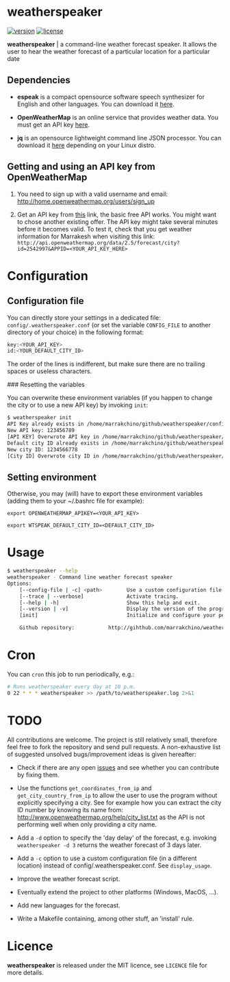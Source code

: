 # weatherspeaker
[![version](https://img.shields.io/badge/version-v1.1.0-red.svg)](https://github.com/marrakchino/weatherspeaker/releases)
[![license](http://img.shields.io/badge/license-mit-blue.svg)](https://opensource.org/licenses/MIT)

**weatherspeaker** | a command-line weather forecast speaker. It allows the user to hear the weather forecast of a particular location for a particular date


## Dependencies

* **espeak** is a compact opensource software speech synthesizer for English and other languages. You can download it [here](http://www.espeak.sourceforce.net).

* **OpenWeatherMap** is an online service that provides weather data. You must get an API key [here](http://openweathermap.org/API).

* **jq** is an opensource lightweight command line JSON processor. You can download it [here](http://stedolan.github.io/jq/download) depending on your Linux distro.

## Getting and using an API key from OpenWeatherMap

1. You need to sign up with a valid username and email: http://home.openweathermap.org/users/sign_up

2. Get an API key from [this](http://openweathermap.org/api) link, the basic free API works. You might want to chose another existing offer.
The API key might take several minutes before it becomes valid. To test it, check that you get weather information for Marrakesh when visiting this link:
`http://api.openweathermap.org/data/2.5/forecast/city?id=2542997&APPID=<YOUR_API_KEY_HERE>`

# Configuration

## Configuration file

You can directly store your settings in a dedicated file: `config/.weatherspeaker.conf` (or set the variable `CONFIG_FILE` to another directory of your choice) in the following format:

```sh
key:<YOUR_API_KEY>
id:<YOUR_DEFAULT_CITY_ID>
```

The order of the lines is indifferent, but make sure there are no trailing spaces or useless characters.

### Resetting the variables

You can overwrite these environment variables (if you happen to change the city or to use a new API key) by invoking `init`:

```sh
$ weatherspeaker init
API Key already exists in /home/marrakchino/github/weatherspeaker/config/.weatherspeaker.conf, overwrite it? [y]es, [n]o y
New API key: 123456789
[API KEY] Overwrote API key in /home/marrakchino/github/weatherspeaker/config/.weatherspeaker.conf
Default city ID already exists in /home/marrakchino/github/weatherspeaker/config/.weatherspeaker.conf, overwrite it? [y]es, [n]o y
New city ID: 1234566778
[City ID] Overwrote city ID in /home/marrakchino/github/weatherspeaker/config/.weatherspeaker.conf
```

## Setting environment

Otherwise, you may (will) have to export these environment variables (adding them to your ~/.bashrc file for example):

`export OPENWEATHERMAP_APIKEY=<YOUR_API_KEY>`

`export WTSPEAK_DEFAULT_CITY_ID=<DEFAULT_CITY_ID>` 

# Usage 

```sh
$ weatherspeaker --help
weatherspeaker - Command line weather forecast speaker
Options:
    [--config-file | -c] <path>        Use a custom configuration file located in <path>.
    [--trace | --verbose]              Activate tracing.
    [--help | -h]                      Show this help and exit.
    [--version | -v]                   Display the version of the program and exit.
    [init]                             Initialize and configure your personal parameters (API Key and city ID).

    Github repository: 		     http://gihthub.com/marrakchino/weatherspeaker
```

# Cron

You can `cron` this job to run periodically, e.g.:

```sh
# Runs weatherspeaker every day at 10 p.m.
0 22 * * * weatherspeaker >> /path/to/weatherspeaker.log 2>&1
```

# TODO

All contributions are welcome. The project is still relatively small, therefore feel free to fork the repository and send pull requests.
A non-exhaustive list of suggested unsolved bugs/improvement ideas is given hereafter:

* Check if there are any open [issues](http://github.com/marrakchino/weatherspeaker/issues) and see whether you can contribute by fixing them.

* Use the functions `get_coordinates_from_ip` and `get_city_country_from_ip` to allow the user to use the program without explicitly specifying a city. See for example how you can extract the city ID number by knowing its name from: http://www.openweathermap.org/help/city_list.txt as the API is not performing well when only providing a city name.

* Add a `-d` option to specify the 'day delay' of the forecast, e.g. invoking `weatherspeaker -d 3` returns the weather forecast of 3 days later.

* Add a `-c` option to use a custom configuration file (in a different location) instead of config/.weatherspeaker.conf. See `display_usage`.

* Improve the weather forecast script.

* Eventually extend the project to other platforms (Windows, MacOS, ...).

* Add new languages for the forecast.

* Write a Makefile containing, among other stuff, an 'install' rule.

# Licence

**weatherspeaker** is released under the MIT licence, see `LICENCE` file for more details.

